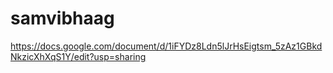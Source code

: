 samvibhaag
==========

https://docs.google.com/document/d/1iFYDz8Ldn5lJrHsEigtsm_5zAz1GBkdNkzicXhXqS1Y/edit?usp=sharing
